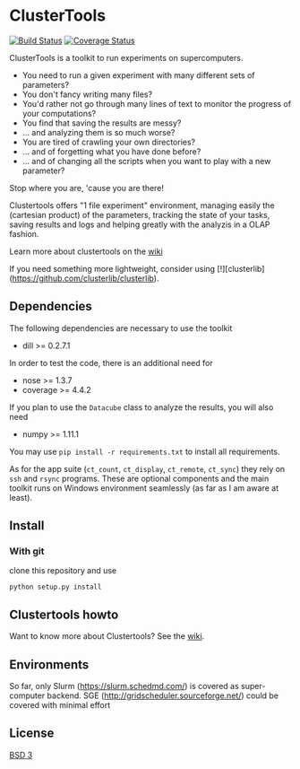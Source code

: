 ClusterTools
============

[![Build Status](https://travis-ci.org/jm-begon/clustertools.svg?branch=master)](https://travis-ci.org/jm-begon/clustertools)
[![Coverage Status](https://coveralls.io/repos/github/jm-begon/clustertools/badge.svg)](https://coveralls.io/github/jm-begon/clustertools)

ClusterTools is a toolkit to run experiments on supercomputers.

 * You need to run a given experiment with many different sets of parameters?
 * You don't fancy writing many files?
 * You'd rather not go through many lines of text to monitor the progress
 of your computations?
 * You find that saving the results are messy?
 * ... and analyzing them is so much worse?
 * You are tired of crawling your own directories?
 * ... and of forgetting what you have done before?
 * ... and of changing all the scripts when you want to play with a new 
 parameter?
 
 
Stop where you are, 'cause you are there!

Clustertools offers "1 file experiment" environment, managing easily the
(cartesian product) of the parameters, tracking the state of your tasks, saving
results and logs and helping greatly with the analyzis in a OLAP fashion.

Learn more about clustertools on the 
[wiki](https://github.com/jm-begon/clustertools/wiki)

If you need something more lightweight, consider using 
[!][clusterlib] (https://github.com/clusterlib/clusterlib).

Dependencies
------------
The following dependencies are necessary to use the toolkit

 * dill >= 0.2.7.1
 
In order to test the code, there is an additional need for

 * nose >= 1.3.7
 * coverage >= 4.4.2
 
If you plan to use the `Datacube` class to analyze the results, you will also need

 * numpy >= 1.11.1
 
You may use `pip install -r requirements.txt` to install all requirements.
 
As for the app suite (`ct_count`, `ct_display`, `ct_remote`, `ct_sync`) they 
rely on `ssh` and `rsync` programs. These are optional components and the 
main toolkit runs on Windows environment seamlessly (as far as I am aware at 
least).

Install
-------

### With git
clone this repository and use

    python setup.py install
    
Clustertools howto
--------
Want to know more about Clustertools? See the [wiki](https://github.com/jm-begon/clustertools/wiki). 

Environments
------------
So far, only Slurm (https://slurm.schedmd.com/) is covered as super-computer backend.
SGE (http://gridscheduler.sourceforge.net/) could be covered with minimal effort 

License
-------
[BSD 3](https://github.com/jm-begon/clustertools/blob/master/LICENSE)

